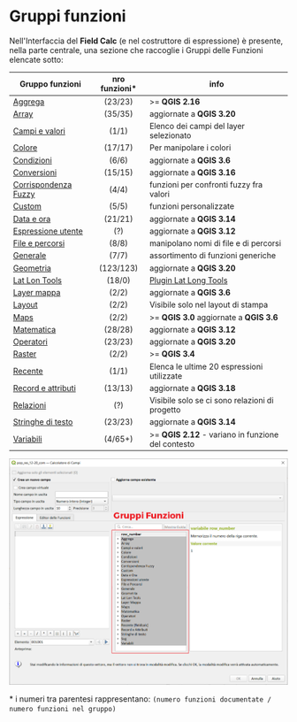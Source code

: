 # Gruppi funzioni

Nell'Interfaccia del **Field Calc** (e nel costruttore di espressione) è presente, nella parte centrale, una sezione che raccoglie i Gruppi delle Funzioni elencate sotto:

Gruppo funzioni|nro funzioni*|info
---------------|:-----------:|----
[Aggrega](./aggrega/aggrega_unico.md) |(23/23)| >= **QGIS 2.16** 
[Array](./array/array_unico.md)| (35/35) |aggiornate a **QGIS 3.20**
[Campi e valori](./campi_e_valori/campi_unico.md)| (1/1)| Elenco dei campi del layer selezionato
[Colore](./colore/colore_unico.md)| (17/17)| Per manipolare i colori
[Condizioni](./condizioni/condizioni_unico.md)| (6/6)|aggiornate a **QGIS 3.6**
[Conversioni](./conversioni/conversioni_unico.md)| (15/15)|aggiornate a **QGIS 3.16**
[Corrispondenza Fuzzy](./corrispondenza_fuzzy/corrispondenza_fuzzy_unico.md)| (4/4)| funzioni per confronti fuzzy fra valori
[Custom](./custom/custom_unico.md)| (5/5)| funzioni personalizzate
[Data e ora](./data_ora/data_ora_unico.md) |(21/21)|aggiornate a **QGIS 3.14**
[Espressione utente](./espressione_utente/espressione_utente_unico.md)| (?)|aggiornate a **QGIS 3.12**
[File e percorsi](./file_e_percorsi/file_e_percorsi_unico.md)| (8/8)| manipolano nomi di file e di percorsi
[Generale](./generale/generale_unico.md)| (7/7)| assortimento di funzioni generiche
[Geometria](./geometria/geometria_unico.md) |(123/123)| aggiornate a **QGIS 3.20**
[Lat Lon Tools](./lat_lon_tools/lat_lon_tools_unico.md)| (18/0)| [Plugin Lat Long Tools](https://plugins.qgis.org/plugins/latlontools/)
[Layer mappa](./layer_della_mappa/layer_unico.md)| (2/2)| aggiornate a **QGIS 3.6**
[Layout](./maps/layout_unico.md)| (2/2)|  Visibile solo nel layout di stampa
[Maps](./layer_della_mappa/layer_unico.md)| (2/2) |>= **QGIS 3.0** aggiornate a **QGIS 3.6**
[Matematica](./matematica/matematica_unico.md)| (28/28)|aggiornate a **QGIS 3.12**
[Operatori](./operatori/operatori_unico.md)| (23/23)|aggiornate a **QGIS 3.20**
[Raster](./rasters/rasters_unico.md)|(2/2)|>= **QGIS 3.4** 
[Recente](./recente/recente_unico.md) |(1/1)| Elenca le ultime 20 espressioni utilizzate
[Record e attributi](./record_e_attributi/record_e_attributi_unico.md)| (13/13)|aggiornate a **QGIS 3.18**
[Relazioni](./relazioni/relazioni_unico.md)| (?)| Visibile solo se ci sono relazioni di progetto
[Stringhe di testo](./stringhe_di_testo/stringhe_di_testo_unico.md)| (23/23)|aggiornate a **QGIS 3.14**
[Variabili](./variabili/variabili.md) |(4/65+) |>= **QGIS 2.12** - variano in funzione del contesto

![](../img/gruppi_funzioni.png)

\* i numeri tra parentesi rappresentano: `(numero funzioni documentate / numero funzioni nel gruppo)`